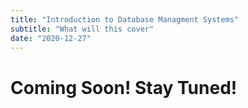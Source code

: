 ```yaml
---
title: "Introduction to Database Managment Systems"
subtitle: "What will this cover"
date: "2020-12-27"
---
```

# Coming Soon! Stay Tuned!